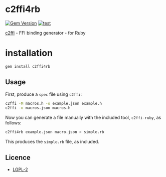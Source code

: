 # c2ffi4rb

[![Gem Version](https://badge.fury.io/rb/c2ffi4rb.svg)](https://badge.fury.io/rb/c2ffi4rb)
[![test](https://github.com/kojix2/c2ffi4rb/actions/workflows/ci.yml/badge.svg)](https://github.com/kojix2/c2ffi4rb/actions/workflows/ci.yml)


[c2ffi](https://github.com/rpav/c2ffi) - FFI binding generator - for Ruby

# installation

```sh
gem install c2ffi4rb
```

## Usage

First, produce a `spec` file using `c2ffi`:

```sh
c2ffi -M macros.h -o example.json example.h
c2ffi -o macros.json macros.h
```

Now you can generate a file manually with the included tool,
`c2ffi-ruby`, as follows:

```sh
c2ffi4rb example.json macro.json > simple.rb
```

This produces the `simple.rb` file, as included.

## Licence

- [LGPL-2](https://github.com/rpav/c2ffi-ruby/blob/master/c2ffi-ruby.gemspec)
